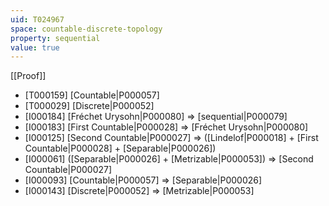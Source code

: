 ```yaml
---
uid: T024967
space: countable-discrete-topology
property: sequential
value: true
---
```

[[Proof]]

* [T000159] [Countable|P000057]
* [T000029] [Discrete|P000052]
* [I000184] [Fréchet Urysohn|P000080] => [sequential|P000079]
* [I000183] [First Countable|P000028] => [Fréchet Urysohn|P000080]
* [I000125] [Second Countable|P000027] => ([Lindelof|P000018] + [First Countable|P000028] + [Separable|P000026])
* [I000061] ([Separable|P000026] + [Metrizable|P000053]) => [Second Countable|P000027]
* [I000093] [Countable|P000057] => [Separable|P000026]
* [I000143] [Discrete|P000052] => [Metrizable|P000053]

